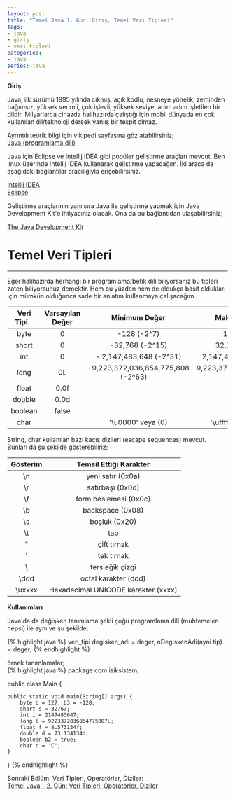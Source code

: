 ```yaml
---
layout: post
title: "Temel Java 1. Gün: Giriş, Temel Veri Tipleri"
tags:
- java
- giriş
- veri tipleri
categories:
- java
series: java
---
```


**Giriş**

Java, ilk sürümü 1995 yılında çıkmış, açık kodlu, nesneye yönelik, zeminden bağımsız, yüksek verimli, çok işlevli, yüksek seviye, adım adım işletilen bir dildir. 
Milyarlarca cihazda halihazırda çalıştığı için mobil dünyada en çok kullanılan dil/teknoloji dersek yanlış bir tespit olmaz.  

Ayrıntılı teorik bilgi için vikipedi sayfasına göz atabilirsiniz;  
[Java (programlama dili)][Vikipedi]  

Java için Eclipse ve Intellij IDEA gibi popüler geliştirme araçları mevcut. Ben linux üzerinde Intellij IDEA kullanarak geliştirme yapacağım.
İki araca da aşağıdaki bağlantılar aracılığıyla erişebilirsiniz.

[Intellij IDEA][IDEA]  
[Eclipse][Eclipse]  

Geliştirme araçlarının yanı sıra Java ile geliştirme yapmak için Java Development Kit'e ihtiyacınız olacak. Ona da bu bağlantıdan ulaşabilirsiniz;  

[The Java Development Kit][JDK] 

# **Temel Veri Tipleri**
------------------------
Eğer halihazırda herhangi bir programlama/betik dili biliyorsanız bu tipleri zaten biliyorsunuz demektir.
Hem bu yüzden hem de oldukça basit oldukları için mümkün olduğunca sade bir anlatım kullanmaya çalışacağım.  



| Veri Tipi &nbsp;&nbsp;| Varsayılan Değer |             Minimum Değer            |             Maksimum Değer            |
|:---------:|:----------------:|:------------------------------------:|:-------------------------------------:|
|    byte   |         0        |             -128   (-2^7)            |             127   (2^7 -1)            |
|   short   |         0        |           -32,768   (-2^15)          |           32,767   (2^15 -1)          |
|    int    |         0        |      - 2,147,483,648    (-2^31)      |       2,147,483,647   (2^31 -1)       |
|    long   |        0L        | -9,223,372,036,854,775,808   (-2^63) &nbsp;&nbsp;&nbsp;&nbsp;| 9,223,372,036,854,775,807   (2^63 -1) |
|   float   |       0.0f       |                                      |                                       |
|   double  |       0.0d       |                                      |                                       |
|  boolean  |       false      |                                      |                                       |
|    char   |                  |           '\u0000' veya (0)          |         '\uffff' veya (65,535)        |


String, char kullanılan bazı kaçış dizileri (escape sequences) mevcut. Bunları da şu şekilde gösterebiliriz;  

| Gösterim |        Temsil Ettiği Karakter       |
|:--------:|:-----------------------------------:|
|    \n    |          yeni satır (0x0a)          |
|    \r    |           satırbaşı (0x0d)          |
|    \f    |        form beslemesi (0x0c)        |
|    \b    |           backspace (0x08)          |
|    \s    |            boşluk (0x20)            |
|    \t    |                 tab                 |
|    \"    |             çift tırnak             |
|    \'    |              tek tırnak             |
|    \\    |           ters eğik çizgi           |
|   \ddd   |         octal karakter (ddd)        |
|  \uxxxx  | Hexadecimal UNICODE karakter (xxxx) |

**Kullanımları**

Java'da da değişken tanımlama şekli çoğu programlama dili (muhtemelen hepsi) ile aynı ve şu şekilde;  

{% highlight java %}
veri_tipi degisken_adi = deger, nDegiskenAdi(ayni tip) = deger;
{% endhighlight %}

örnek tanımlamalar;  
{% highlight java %}
package com.isiksistem;

public class Main {

    public static void main(String[] args) {
        byte b = 127, b3 = -128;
        short s = 32767;
        int i = 2147483647;
        long l = 9223372036854775807L;
        float f = 8.573134f;
        double d = 73.134134d;
        boolean b2 = true;
        char c = 'C';
    }
}
{% endhighlight %}

Sonraki Bölüm: Veri Tipleri, Operatörler, Diziler:  
[Temel Java - 2. Gün: Veri Tipleri, Operatörler, Diziler][1]  

[Vikipedi]: https://tr.wikipedia.org/wiki/Java_%28programlama_dili%29
[IDEA]: https://www.jetbrains.com/idea/
[Eclipse]: https://www.eclipse.org/ 
[JDK]: https://www.oracle.com/technetwork/java/javase/downloads/index.html
[1]: /temel-java-ikinci-gun-veri-tipleri-operatorler-diziler/
